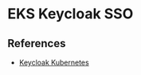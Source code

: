 # EKS Keycloak SSO

## References
- [Keycloak Kubernetes](https://www.keycloak.org/getting-started/getting-started-kube)
